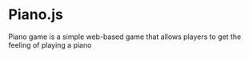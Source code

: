 # Piano.js
Piano game is a simple web-based game that allows players to get the feeling of playing a piano
